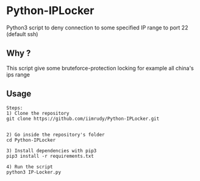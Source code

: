 # Python-IPLocker
 
Python3 script to deny connection to some specified IP range to port 22 (default ssh)

## Why ?
This script give some bruteforce-protection locking for example all china's ips range

## Usage
```
Steps: 
1) Clone the repository
git clone https://github.com/iimrudy/Python-IPLocker.git


2) Go inside the repository's folder
cd Python-IPLocker

3) Install dependencies with pip3
pip3 install -r requirements.txt

4) Run the script
python3 IP-Locker.py

```
